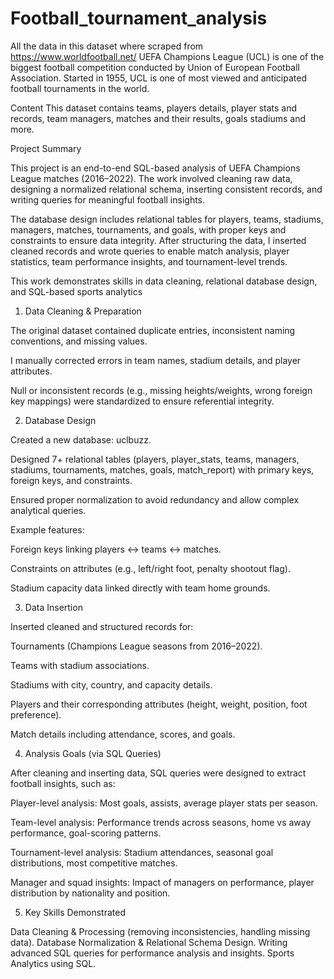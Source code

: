 # Football_tournament_analysis
All the data in this dataset where scraped from https://www.worldfootball.net/
UEFA Champions League (UCL) is one of the biggest football competition conducted by Union of European Football Association. Started in 1955, UCL is one of most viewed and anticipated football tournaments in the world.

Content
This dataset contains teams, players details, player stats and records, team managers, matches and their results, goals stadiums and more.

Project Summary

This project is an end-to-end SQL-based analysis of UEFA Champions League matches (2016–2022). The work involved cleaning raw data, designing a normalized relational schema, inserting consistent records, and writing queries for meaningful football insights.

The database design includes relational tables for players, teams, stadiums, managers, matches, tournaments, and goals, with proper keys and constraints to ensure data integrity. After structuring the data, I inserted cleaned records and wrote queries to enable match analysis, player statistics, team performance insights, and tournament-level trends.

This work demonstrates skills in data cleaning, relational database design, and SQL-based sports analytics

1. Data Cleaning & Preparation

The original dataset contained duplicate entries, inconsistent naming conventions, and missing values.

I manually corrected errors in team names, stadium details, and player attributes.

Null or inconsistent records (e.g., missing heights/weights, wrong foreign key mappings) were standardized to ensure referential integrity.

2. Database Design

Created a new database: uclbuzz.

Designed 7+ relational tables (players, player_stats, teams, managers, stadiums, tournaments, matches, goals, match_report) with primary keys, foreign keys, and constraints.

Ensured proper normalization to avoid redundancy and allow complex analytical queries.

Example features:

Foreign keys linking players ↔ teams ↔ matches.

Constraints on attributes (e.g., left/right foot, penalty shootout flag).

Stadium capacity data linked directly with team home grounds.

3. Data Insertion

Inserted cleaned and structured records for:

Tournaments (Champions League seasons from 2016–2022).

Teams with stadium associations.

Stadiums with city, country, and capacity details.

Players and their corresponding attributes (height, weight, position, foot preference).

Match details including attendance, scores, and goals.

4. Analysis Goals (via SQL Queries)

After cleaning and inserting data, SQL queries were designed to extract football insights, such as:

Player-level analysis: Most goals, assists, average player stats per season.

Team-level analysis: Performance trends across seasons, home vs away performance, goal-scoring patterns.

Tournament-level analysis: Stadium attendances, seasonal goal distributions, most competitive matches.

Manager and squad insights: Impact of managers on performance, player distribution by nationality and position.

5. Key Skills Demonstrated

 Data Cleaning & Processing (removing inconsistencies, handling missing data).
 Database Normalization & Relational Schema Design.
 Writing advanced SQL queries for performance analysis and insights.
 Sports Analytics using SQL.
